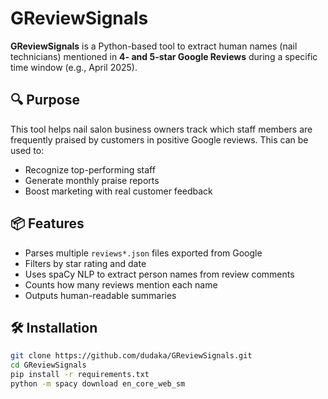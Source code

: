 # GReviewSignals

**GReviewSignals** is a Python-based tool to extract human names (nail technicians) mentioned in **4- and 5-star Google Reviews** during a specific time window (e.g., April 2025).

## 🔍 Purpose

This tool helps nail salon business owners track which staff members are frequently praised by customers in positive Google reviews. This can be used to:

- Recognize top-performing staff
- Generate monthly praise reports
- Boost marketing with real customer feedback

## 📦 Features

- Parses multiple `reviews*.json` files exported from Google
- Filters by star rating and date
- Uses spaCy NLP to extract person names from review comments
- Counts how many reviews mention each name
- Outputs human-readable summaries

## 🛠️ Installation

```bash
git clone https://github.com/dudaka/GReviewSignals.git
cd GReviewSignals
pip install -r requirements.txt
python -m spacy download en_core_web_sm
```
